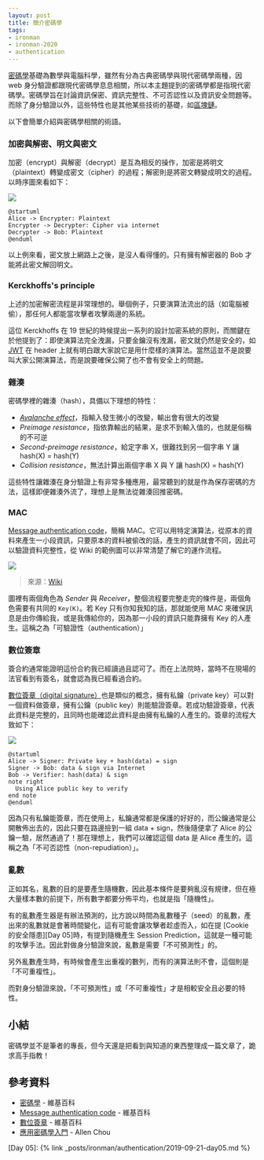 ```yaml
---
layout: post
title: 簡介密碼學
tags:
- ironman
- ironman-2020
- authentication
---
```


[密碼學][]基礎為數學與電腦科學，雖然有分為古典密碼學與現代密碼學兩種，因 web 身分驗證都跟現代密碼學息息相關，所以本主題提到的密碼學都是指現代密碼學。密碼學旨在討論資訊保密、資訊完整性、不可否認性以及資訊安全問題等。而除了身分驗證以外，這些特性也是其他某些技術的基礎，如[區塊鏈](https://zh.wikipedia.org/wiki/%E5%8C%BA%E5%9D%97%E9%93%BE)。

以下會簡單介紹與密碼學相關的術語。

### 加密與解密、明文與密文

加密（encrypt）與解密（decrypt）是互為相反的操作，加密是將明文（plaintext）轉變成密文（cipher）的過程；解密則是將密文轉變成明文的過程。以時序圖來看如下：

![](http://www.plantuml.com/plantuml/png/SoWkIImgAStDuNBCoKnELT2rKt3DIowgB2X9BR9I2CX9pCmhIQqeuO8BWbIufC9LE6SMP005op8J5K0gY_9IIxY0qWYrJlb9oEOufEQb06q30000)

```
@startuml
Alice -> Encrypter: Plaintext
Encrypter -> Decrypter: Cipher via internet
Decrypter -> Bob: Plaintext
@enduml
```

以上例來看，密文放上網路上之後，是沒人看得懂的。只有擁有解密器的 Bob 才能將此密文解回明文。

### Kerckhoffs's principle

上述的加密解密流程是非常理想的。舉個例子，只要演算法流出的話（如電腦被偷），那任何人都能當攻擊者攻擊兩邊的系統。

這位 Kerckhoffs 在 19 世紀的時候提出一系列的設計加密系統的原則，而關鍵在於他提到了：即使演算法完全洩漏，只要金鑰沒有洩漏，密文就仍然是安全的，如 [JWT][] 在 header 上就有明白跟大家說它是用什麼樣的演算法。當然這並不是說要叫大家公開演算法，而是說要確保公開了也不會有安全上的問題。

### 雜湊

密碼學裡的雜湊（hash），具備以下理想的特性：

* [*Avalanche effect*](https://en.wikipedia.org/wiki/Avalanche_effect)，指輸入發生微小的改變，輸出會有很大的改變
* *Preimage resistance*，指依靠輸出的結果，是求不到輸入值的，也就是俗稱的不可逆
* *Second-preimage resistance*，給定字串 X，很難找到另一個字串 Y 讓 hash(X) = hash(Y)
* *Collision resistance*，無法計算出兩個字串 X 與 Y 讓 hash(X) = hash(Y)

這些特性讓雜湊在身分驗證上有非常多種應用，最常聽到的就是作為保存密碼的方法，這樣即便雜湊外流了，理想上是無法從雜湊回推密碼。

### MAC

[Message authentication code][]，簡稱 MAC。它可以用特定演算法，從原本的資料來產生一小段資訊，只要原本的資料被偷改的話，產生的資訊就會不同，因此可以驗證資料完整性，從 Wiki 的範例圖可以非常清楚了解它的運作流程。

![](https://upload.wikimedia.org/wikipedia/commons/thumb/0/08/MAC.svg/1920px-MAC.svg.png)

> 來源：[Wiki](https://zh.wikipedia.org/wiki/%E8%A8%8A%E6%81%AF%E9%91%91%E5%88%A5%E7%A2%BC#/media/File:MAC.svg) 

圖裡有兩個角色為 *Sender* 與 *Receiver*，整個流程要完整走完的條件是，兩個角色需要有共同的 `Key(K)`。若 Key 只有你知我知的話，那就能使用 MAC 來確保訊息是由你傳給我，或是我傳給你的，因為那一小段的資訊只能靠擁有 Key 的人產生。這稱之為「可驗證性（authentication）」

### 數位簽章

簽合約通常能證明這份合約我已經讀過且認可了。而在上法院時，當時不在現場的法官看到有簽名，就會認為我已經看過合約。

[數位簽章（digital signature）][數位簽章]也是類似的概念，擁有私鑰（private key）可以對一個資料做簽章，擁有公鑰（public key）則能驗證簽章。若成功驗證簽章，代表此資料是完整的，且同時也能確認此資料是由擁有私鑰的人產生的。簽章的流程大致如下：

![](http://www.plantuml.com/plantuml/png/JOx1oi9038JlUOev_VmYla11gTwy2QBthOrji6ubcnRwzcQx5qy9p3V3LoSBQjDxeECW3yRkWAjqaRN2HMKEndZnWYtwaFh_DbZOO8_a21KkDqvZKo5d-5iZp19mZiOQsSZJ3DrPvIa-_3jLU8gZCLIwtWYu9OaTYivdQlok2ZPYpXCBSMoH6rJxv-fV)

```
@startuml
Alice -> Signer: Private key + hash(data) = sign
Signer -> Bob: data & sign via Internet
Bob -> Verifier: hash(data) & sign
note right
  Using Alice public key to verify
end note
@enduml
```

因為只有私鑰能簽章，而在使用上，私鑰通常都是保護的好好的，而公鑰通常是公開散佈出去的，因此只要在路邊撿到一組 data + sign，然後隨便拿了 Alice 的公鑰一驗，居然通過了！那在理想上，我們可以確認這個 data 是 Alice 產生的。這稱之為「不可否認性（non-repudiation）」。

### 亂數

正如其名，亂數的目的是要產生隨機數，因此基本條件是要夠亂沒有規律，但在極大量樣本數的前提下，所有數字都要分佈平均，也就是指「隨機性」。

有的亂數產生器是有辦法預測的，比方說以時間為亂數種子（seed）的亂數，產出來的亂數就是會著時間變化，這有可能會讓攻擊者趁虛而入，如在提 [Cookie 的安全隱患][Day 05]時，有提到隨機產生 Session Prediction，這就是一種可能的攻擊手法。因此對做身分驗證來說，亂數是需要「不可預測性」的。

另外亂數產生時，有時候會產生出重複的數列，而有的演算法則不會，這個則是「不可重複性」。

而對身分驗證來說，「不可預測性」或「不可重複性」才是相較安全且必要的特性。

## 小結

密碼學並不是筆者的專長，但今天還是把看到與知道的東西整理成一篇文章了，跪求高手指教！

## 參考資料

* [密碼學][] - 維基百科
* [Message authentication code][] - 維基百科
* [數位簽章][] - 維基百科
* [應用密碼學入門](https://hitcon.org/2018/CMT/slide-files/d1_s2_r4.pdf) - Allen Chou

[密碼學]: https://zh.wikipedia.org/wiki/%E5%AF%86%E7%A2%BC%E5%AD%B8
[Message authentication code]: https://zh.wikipedia.org/wiki/%E8%A8%8A%E6%81%AF%E9%91%91%E5%88%A5%E7%A2%BC
[數位簽章]: https://zh.wikipedia.org/wiki/%E6%95%B8%E4%BD%8D%E7%B0%BD%E7%AB%A0
[JWT]: https://jwt.io

[Day 05]: {% link _posts/ironman/authentication/2019-09-21-day05.md %}
